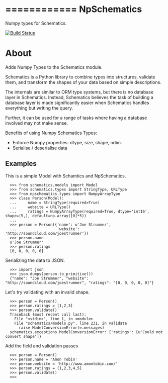 ============
NpSchematics
============

Numpy types for Schematics.

[![Build Status](https://travis-ci.org/adamlwgriffiths/npschematics.png?branch=master)](https://travis-ci.org/adamlwgriffiths/npschematics)


About
=====

Adds Numpy Types to the Schematics module.

Schematics is a Python library to combine types into structures, validate them,
and transform the shapes of your data based on simple descriptions.

The internals are similar to ORM type systems, but there is no database layer
in Schematics.  Instead, Schematics believes the task of building a database
layer is made significantly easier when Schematics handles everything but
writing the query.

Further, it can be used for a range of tasks where having a database involved
may not make sense.

Benefits of using Numpy Schematics Types:

+ Enforce Numpy properties: dtype, size, shape, ndim.
+ Serialise / deserialise data


Examples
--------

This is a simple Model with Schamtics and NpSchematics.

```
  >>> from schematics.models import Model
  >>> from schematics.types import StringType, URLType
  >>> from npschematics.types import NumpyArrayType
  >>> class Person(Model):
  ...     name = StringType(required=True)
  ...     website = URLType()
  ...     ratings = NumpyArrayType(required=True, dtype='int16', shape=(5,), default=np.array([0]*5))
  ...
  >>> person = Person({'name': u'Joe Strummer', 
  ...                  'website': 'http://soundcloud.com/joestrummer'})
  >>> person.name
  u'Joe Strummer'
  >>> person.ratings
  [0, 0, 0, 0, 0]
```

Serializing the data to JSON.

```
  >>> import json
  >>> json.dumps(person.to_primitive())
  {"name": "Joe Strummer", "website": "http://soundcloud.com/joestrummer", "ratings": "[0, 0, 0, 0, 0]"}
```

Let's try validating with an invalid shape.

```
  >>> person = Person()
  >>> person.ratings = [1,2,3]
  >>> person.validate()
  Traceback (most recent call last):
    File "<stdin>", line 1, in <module>
    File "schematics/models.py", line 231, in validate
      raise ModelConversionError(e.messages)
  schematics.exceptions.ModelConversionError: {'ratings': [u'Could not convert shape']}
```

Add the field and validation passes

```
  >>> person = Person()
  >>> person.name = 'Amon Tobin'
  >>> person.website = 'http://www.amontobin.com/'
  >>> person.ratings = [1,2,3,4,5]
  >>> person.validate()
  >>> 
```
